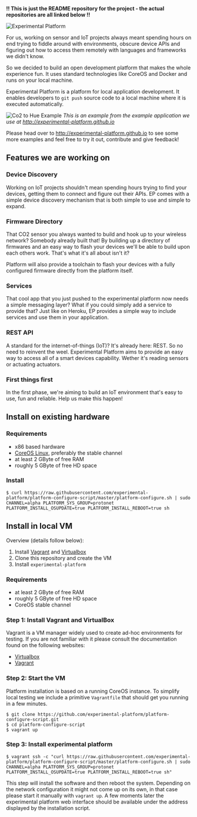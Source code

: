 **!! This is just the README repository for the project - the actual repositories are all linked below !!**

![Experimental Platform](http://experimental-platform.github.io/img/static-logo.png)

For us, working on sensor and IoT projects always meant spending hours on end trying to fiddle around with environments, obscure device APIs and figuring out how to access them remotely with languages and frameworks we didn't know.

So we decided to build an open development platform that makes the whole experience fun. It uses standard technologies like CoreOS and Docker and runs on your local machine.

Experimental Platform is a platform for local application development. It enables developers to `git push` source code to a local machine where it is executed automatically.

![Co2 to Hue Example](http://experimental-platform.github.io/img/co2demo.gif)
*This is an example from the example application we use at http://experimental-platform.github.io*

Please head over to http://experimental-platform.github.io to see some more examples and feel free to try it out, contribute and give feedback!

## Features we are working on

### Device Discovery

Working on IoT projects shouldn't mean spending hours trying to find your devices, getting them to connect and figure out their APIs. EP comes with a simple device discovery mechanism that is both simple to use and simple to expand.

### Firmware Directory

That CO2 sensor you always wanted to build and hook up to your wireless network? Somebody already built that! By building up a directory of firmwares and an easy way to flash your devices we'll be able to build upon each others work. That's what it's all about isn't it?

Platform will also provide a toolchain to flash your devices with a fully configured firmware directly from the platform itself.

### Services

That cool app that you just pushed to the experimental platform now needs a simple messaging layer? What if you could simply add a service to provide that? Just like on Heroku, EP provides a simple way to include services and use them in your application.

### REST API

A standard for the internet-of-things (IoT)? It's already here: REST. So no need to reinvent the weel. Experimental Platform aims to provide an easy way to access all of a smart devices capability. Wether it's reading sensors or actuating actuators.

### First things first

In the first phase, we're aiming to build an IoT environment that's easy to use, fun and reliable. Help us make this happen!

## Install on existing hardware

### Requirements

* x86 based hardware
* [CoreOS Linux](https://coreos.com/os/docs/latest/installing-to-disk.html), preferably the stable channel
* at least 2 GByte of free RAM
* roughly 5 GByte of free HD space


### Install

    $ curl https://raw.githubusercontent.com/experimental-platform/platform-configure-script/master/platform-configure.sh | sudo CHANNEL=alpha PLATFORM_SYS_GROUP=protonet PLATFORM_INSTALL_OSUPDATE=true PLATFORM_INSTALL_REBOOT=true sh


## Install in local VM

Overview (details follow below):

1. Install [Vagrant](https://www.vagrantup.com/downloads.html) and [Virtualbox](https://www.virtualbox.org/wiki/Downloads)
2. Clone this repository and create the VM
3. Install `experimental-platform`

### Requirements

* at least 2 GByte of free RAM
* roughly 5 GByte of free HD space
* CoreOS stable channel


### Step 1: Install Vagrant and VirtualBox

Vagrant is a VM manager widely used to create ad-hoc environments for testing. If you are not familiar with it please consult the documentation found on the following websites:

* [Virtualbox](https://www.virtualbox.org)
* [Vagrant](https://www.vagrantup.com)


### Step 2: Start the VM

Platform installation is based on a running CoreOS instance. To simplify local testing we include a primitive `Vagrantfile` that should get you running in a few minutes.

    $ git clone https://github.com/experimental-platform/platform-configure-script.git
    $ cd platform-configure-script
    $ vagrant up

### Step 3: Install experimental platform

    $ vagrant ssh -c "curl https://raw.githubusercontent.com/experimental-platform/platform-configure-script/master/platform-configure.sh | sudo CHANNEL=alpha PLATFORM_SYS_GROUP=protonet PLATFORM_INSTALL_OSUPDATE=true PLATFORM_INSTALL_REBOOT=true sh"

This step will install the software and then reboot the system. Depending on the network configuration it might not come up on its own, in that case please start it manually with `vagrant up`. A few moments later the experimental platform web interface should be available under the address displayed by the installation script.

